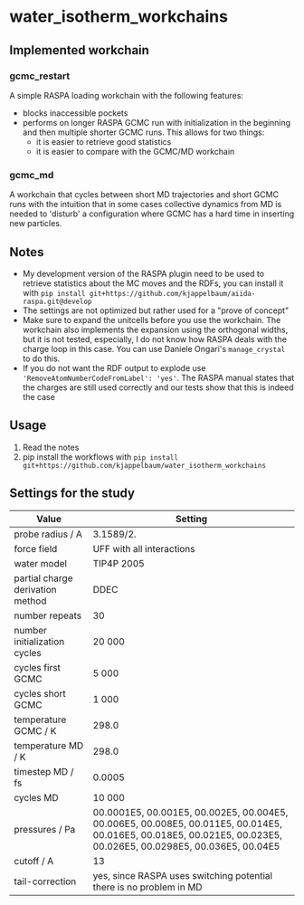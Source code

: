 # water_isotherm_workchains

## Implemented workchain
### gcmc_restart
A simple RASPA loading workchain with the following features:
* blocks inaccessible pockets 
* performs on longer RASPA GCMC run with initialization in the beginning and then multiple 
  shorter GCMC runs. This allows for two things:
  * it is easier to retrieve good statistics 
  * it is easier to compare with the GCMC/MD workchain
  
### gcmc_md 
A workchain that cycles between short MD trajectories and short GCMC runs with the intuition that in 
some cases collective dynamics from MD is needed to 'disturb' a configuration where GCMC has a hard
time in inserting new particles. 

## Notes
- My development version of the RASPA plugin need to be used to retrieve statistics about the MC moves 
  and the RDFs, you can install it with 
  `pip install git+https://github.com/kjappelbaum/aiida-raspa.git@develop`
- The settings are not optimized but rather used for a "prove of concept"
- Make sure to expand the unitcells before you use the workchain. The workchain also implements
  the expansion using the orthogonal widths, but it is not tested, especially, I do not know how RASPA
  deals with the charge loop in this case. You can use Daniele Ongari's `manage_crystal` to do this. 
- If you do not want the RDF output to explode use `'RemoveAtomNumberCodeFromLabel': 'yes'`. The RASPA
  manual states that the charges are still used correctly and our tests show that this is indeed the case

## Usage
1. Read the notes 
2. pip install the workflows with `pip install git+https://github.com/kjappelbaum/water_isotherm_workchains`   


## Settings for the study 


| Value                     | Setting                   |
| --------------------------| --------------------------|
| probe radius / A          | 3.1589/2.                 |
| force field               | UFF with all interactions |
| water model               | TIP4P 2005                | 
| partial charge derivation method | DDEC               | 
| number repeats            | 30                        | 
| number initialization cycles | 20 000                 | 
| cycles first GCMC         | 5 000                     |
| cycles short GCMC         | 1 000                     | 
| temperature GCMC / K      | 298.0                     | 
| temperature MD  / K       | 298.0                     | 
| timestep MD / fs          | 0.0005                    |
| cycles MD                 | 10 000                    |
| pressures /  Pa           |  00.0001E5, 00.001E5, 00.002E5, 00.004E5, 00.006E5, 00.008E5, 00.011E5, 00.014E5, 00.016E5, 00.018E5, 00.021E5, 00.023E5, 00.026E5, 00.0298E5, 00.036E5, 00.04E5|
| cutoff / A                | 13                        |
| tail-correction           | yes, since RASPA uses switching potential there is no problem in MD |

